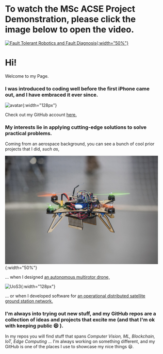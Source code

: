 # To watch the MSc ACSE Project Demonstration, please click the image below to open the video.

[![Fault Tolerant Robotics and Fault Diagnosis](https://img.youtube.com/vi/QseSQ-75efg/1.jpg){:width="50%"}](https://youtu.be/QseSQ-75efg)

# Hi!

Welcome to my Page.

### I was introduced to coding well before the first iPhone came out, and I have embraced it ever since.

![avatar](https://avatars0.githubusercontent.com/u/15460982){:width="128px"}

Check out my GitHub account [here.](https://GitHub.com/MNahad)

### My interests lie in applying cutting-edge solutions to solve practical problems.

Coming from an aerospace background, you can see a bunch of cool prior projects that I did, _such as_,

![QuadFly](https://github.com/MNahad/soton-multirotor/raw/master/assets/Untitled2.jpg "The UAV in flight"){:width="50%"}

... when I designed [an autonomous multirotor drone,](https://github.com/MNahad/soton-multirotor)

![UoS3](https://avatars3.githubusercontent.com/u/27415968){:width="128px"}

... or when I developed software for [an operational distributed satellite ground station network.](https://github.com/UoS3)

### I'm always into trying out new stuff, and my GitHub repos are a collection of ideas and projects that excite me (and that I'm ok with keeping public 😄 ).

In my repos you will find stuff that spans _Computer Vision, ML, Blockchain, IoT, Edge Computing_ ... I'm always working on something different, and my GitHub is one of the places I use to showcase my nice things 😃.
